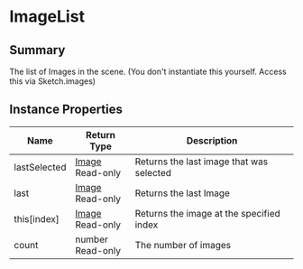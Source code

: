 # ImageList

## Summary

The list of Images in the scene. (You don't instantiate this yourself. Access this via Sketch.images)

## Instance Properties

<table data-full-width="false"><thead><tr><th>Name</th><th>Return Type</th><th>Description</th></tr></thead><tbody><tr><td>lastSelected</td><td><a href="image.md">Image</a><br>Read-only</td><td>Returns the last image that was selected</td></tr><tr><td>last</td><td><a href="image.md">Image</a><br>Read-only</td><td>Returns the last Image</td></tr><tr><td>this[index]</td><td><a href="image.md">Image</a><br>Read-only</td><td>Returns the image at the specified index</td></tr><tr><td>count</td><td>number<br>Read-only</td><td>The number of images</td></tr></tbody></table>
